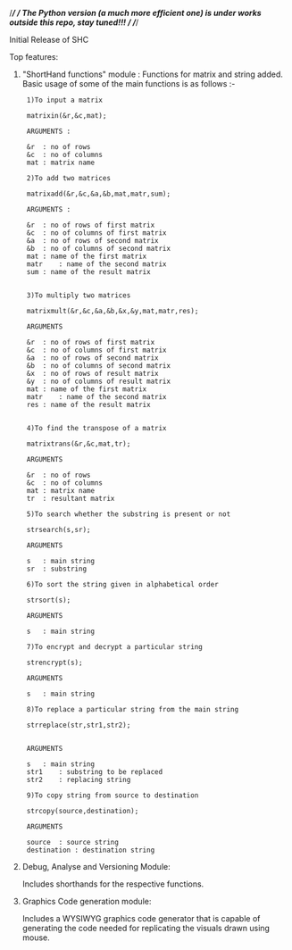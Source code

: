 /******************************************************************************************************/
/*** The Python version (a much more efficient one) is under works outside this repo, stay tuned!!! ***/
/******************************************************************************************************/

Initial Release of SHC

Top features:

1. "ShortHand functions" module :
		Functions for matrix and string added. Basic usage of some of the main functions is as follows :-

		1)To input a matrix

		matrixin(&r,&c,mat);

		ARGUMENTS :

		&r	: no of rows
		&c	: no of columns
		mat	: matrix name 

		2)To add two matrices

		matrixadd(&r,&c,&a,&b,mat,matr,sum);

		ARGUMENTS :

		&r	: no of rows of first matrix
		&c	: no of columns of first matrix
		&a	: no of rows of second matrix
		&b	: no of columns of second matrix
		mat	: name of the first matrix
		matr	: name of the second matrix
		sum	: name of the result matrix


		3)To multiply two matrices

		matrixmult(&r,&c,&a,&b,&x,&y,mat,matr,res);

		ARGUMENTS

		&r	: no of rows of first matrix
		&c	: no of columns of first matrix
		&a	: no of rows of second matrix
		&b	: no of columns of second matrix
		&x	: no of rows of result matrix
		&y	: no of columns of result matrix
		mat	: name of the first matrix
		matr	: name of the second matrix
		res	: name of the result matrix


		4)To find the transpose of a matrix

		matrixtrans(&r,&c,mat,tr);

		ARGUMENTS

		&r	: no of rows
		&c	: no of columns
		mat	: matrix name 
		tr	: resultant matrix

		5)To search whether the substring is present or not

		strsearch(s,sr);

		ARGUMENTS

		s	: main string
		sr	: substring

		6)To sort the string given in alphabetical order

		strsort(s);

		ARGUMENTS

		s	: main string

		7)To encrypt and decrypt a particular string

		strencrypt(s);

		ARGUMENTS

		s	: main string

		8)To replace a particular string from the main string

		strreplace(str,str1,str2);


		ARGUMENTS

		s	: main string
		str1	: substring to be replaced
		str2	: replacing string

		9)To copy string from source to destination

		strcopy(source,destination);

		ARGUMENTS

		source	: source string
		destination : destination string

2. Debug, Analyse and Versioning Module:

	Includes shorthands for the respective functions.

3. Graphics Code generation module:

	Includes a WYSIWYG graphics code generator that is capable of generating the code needed for replicating the visuals drawn using mouse.
